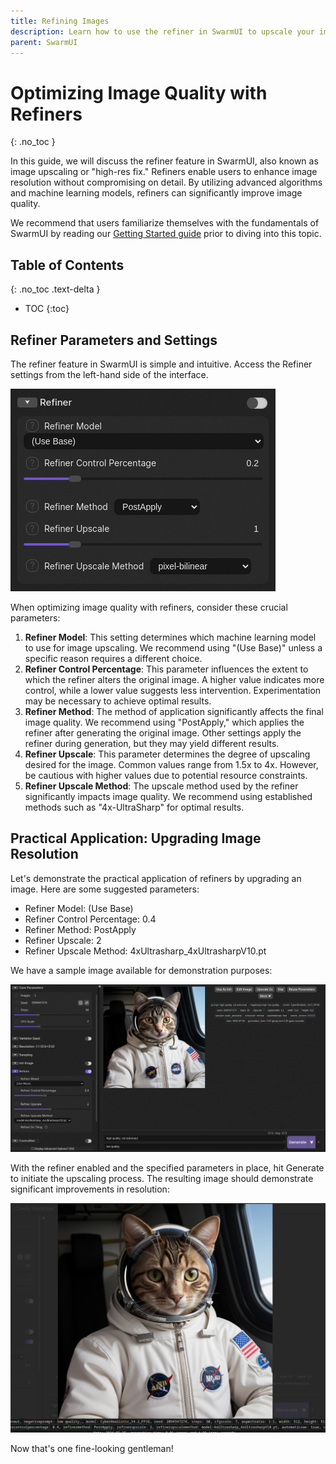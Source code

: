 ```yaml
---
title: Refining Images
description: Learn how to use the refiner in SwarmUI to upscale your images, improve resolution, and enhance details without losing quality. Discover the best settings, methods, and models for achieving stunning results.
parent: SwarmUI
---
```

# Optimizing Image Quality with Refiners
{: .no_toc }

In this guide, we will discuss the refiner feature in SwarmUI, also known as image upscaling or "high-res fix." Refiners enable users to enhance image resolution without compromising on detail. By utilizing advanced algorithms and machine learning models, refiners can significantly improve image quality.

We recommend that users familiarize themselves with the fundamentals of SwarmUI by reading our [Getting Started guide](./getting-started) prior to diving into this topic.

## Table of Contents
{: .no_toc .text-delta }

- TOC
{:toc}

## Refiner Parameters and Settings
The refiner feature in SwarmUI is simple and intuitive. Access the Refiner settings from the left-hand side of the interface.

![Default refiner settings](refiner_tab.png)

When optimizing image quality with refiners, consider these crucial parameters:

1. **Refiner Model**: This setting determines which machine learning model to use for image upscaling. We recommend using "(Use Base)" unless a specific reason requires a different choice.
2. **Refiner Control Percentage**: This parameter influences the extent to which the refiner alters the original image. A higher value indicates more control, while a lower value suggests less intervention. Experimentation may be necessary to achieve optimal results.
3. **Refiner Method**: The method of application significantly affects the final image quality. We recommend using "PostApply," which applies the refiner after generating the original image. Other settings apply the refiner during generation, but they may yield different results.
4. **Refiner Upscale**: This parameter determines the degree of upscaling desired for the image. Common values range from 1.5x to 4x. However, be cautious with higher values due to potential resource constraints.
5. **Refiner Upscale Method**: The upscale method used by the refiner significantly impacts image quality. We recommend using established methods such as "4x-UltraSharp" for optimal results.

## Practical Application: Upgrading Image Resolution
Let's demonstrate the practical application of refiners by upgrading an image. Here are some suggested parameters:
- Refiner Model: (Use Base)
- Refiner Control Percentage: 0.4
- Refiner Method: PostApply
- Refiner Upscale: 2
- Refiner Upscale Method: 4xUltrasharp_4xUltrasharpV10.pt

We have a sample image available for demonstration purposes:

![Original image before upscaling](normal_image.png)

With the refiner enabled and the specified parameters in place, hit Generate to initiate the upscaling process.
The resulting image should demonstrate significant improvements in resolution:

![Upscaled image after applying refiner settings](upscaled_image.png)

Now that's one fine-looking gentleman!
